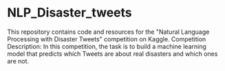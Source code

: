 # NLP_Disaster_tweets
This repository contains code and resources for the "Natural Language Processing with Disaster Tweets" competition on Kaggle.  Competition Description: In this competition, the task is to build a machine learning model that predicts which Tweets are about real disasters and which ones are not. 
